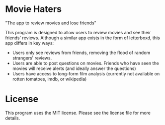 # Movie Haters
"The app to review movies and lose friends"

This program is designed to allow users to review movies and see their friends' reviews.  Although a similar app exists in the form of letterboxd, this app differs in key ways:

- Users only see reviews from friends, removing the flood of random strangers' reviews.
- Users are able to post questions on movies.  Friends who have seen the movies will receive alerts (and ideally answer the questions)
- Users have access to long-form film analysis (currently not available on rotten tomatoes, imdb, or wikipedia)

# License

This program uses the MIT license.  Please see the license file for more details.
